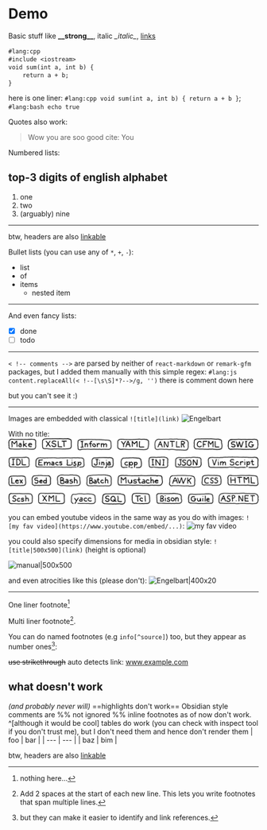 # Demo 

Basic stuff like __\_\_strong\_\___, italic _\_italic\__, [links](https://google.com)

```
#lang:cpp
#include <iostream>  
void sum(int a, int b) {   
    return a + b;
}
```
here is one liner: `#lang:cpp void sum(int a, int b) { return a + b }`;
`#lang:bash echo true`

Quotes also work:
> Wow you are soo good 
    cite: You  

Numbered lists:
## top-3 digits of english alphabet
1. one
2. two
3. (arguably) nine

------

btw, headers are also [linkable](#top-3_digits_of_english_alphabet)

Bullet lists (you can use any of `*`, `+`, `-`):
* list
* of
* items
    * nested item
----    
And even fancy lists:
- [X] done
- [ ] todo
---
`< !-- comments -->` are parsed by neither of `react-markdown` or `remark-gfm` packages, but I added them manually with this simple regex:
`#lang:js content.replaceAll(< !--[\s\S]*?-->/g, '')`
there is comment down here
<!-- you shouldn't see it -->
but you can't see it :)

---
Images are embedded with classical `![title](link)`
![Engelbart](https://publish-01.obsidian.md/access/f786db9fac45774fa4f0d8112e232d67/Attachments/Engelbart.jpg)

With no title: 
![](/img/little-languages.png)

you can embed youtube videos in the same way as you do with images:
`![my fav video](https://www.youtube.com/embed/...)`:
![my fav video](https://www.youtube.com/embed/927W6zzvV-c?si=0z3Z8_Ye1iYbvhZ3)

you could also specify dimensions for media in obsidian style:
 `![title|500x500](link)` (height is optional)

![manual|500x500](https://www.youtube.com/embed/927W6zzvV-c?si=0z3Z8_Ye1iYbvhZ3 "my fav video")

and even atrocities like this (please don't):
![Engelbart|400x20](https://publish-01.obsidian.md/access/f786db9fac45774fa4f0d8112e232d67/Attachments/Engelbart.jpg)

---------
One liner footnote[^1]
[^1]: nothing here... 

Multi liner footnote[^2].
[^2]: Add 2 spaces at the start of each new line.
  This lets you write footnotes that span multiple lines.

You can do named footnotes (e.g `info[^source]`) too, but they appear as number ones[^note]:
[^note]: but they can make it easier to identify and link references.

~~use strikethrough~~
auto detects link: www.example.com

## what doesn't work
_(and probably never will)_
==highlights don't work==
Obsidian style comments are %% not ignored %%
inline footnotes as of now don't work. ^[although it would be cool]
tables do work (you can check with inspect tool if you don't trust me), 
but I don't need them and hence don't render them
| foo | bar |
| --- | --- |
| baz | bim |

btw, headers are also [linkable](#top-3_digits_of_english_alphabet)
